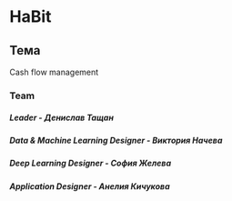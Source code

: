 # HaBit
## Тема
Cash flow management
### Team
<h5>Leader - Денислав Тащан
<h5>Data & Machine Learning Designer - Виктория Начева
<h5>Deep Learning Designer - София Желева
<h5>Application Designer - Анелия Кичукова
